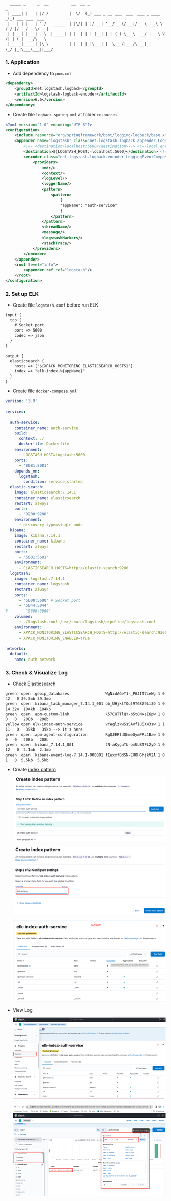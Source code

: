 ```text
  _____ _     _  __          __  __ _                                    _               
 | ____| |   | |/ /         |  \/  (_) ___ _ __ ___  ___  ___ _ ____   _(_) ___ ___  ___ 
 |  _| | |   | ' /   _____  | |\/| | |/ __| '__/ _ \/ __|/ _ \ '__\ \ / / |/ __/ _ \/ __|
 | |___| |___| . \  |_____| | |  | | | (__| | | (_) \__ \  __/ |   \ V /| | (_|  __/\__ \
 |_____|_____|_|\_\         |_|  |_|_|\___|_|  \___/|___/\___|_|    \_/ |_|\___\___||___/
```

### 1. Application
- Add dependency to `pom.xml`
```xml
<dependency>
    <groupId>net.logstash.logback</groupId>
    <artifactId>logstash-logback-encoder</artifactId>
    <version>6.6</version>
</dependency>
```

- Create file `logback-spring.xml` at folder `resources`

```xml
<?xml version="1.0" encoding="UTF-8"?>
<configuration>
    <include resource="org/springframework/boot/logging/logback/base.xml"/>
    <appender name="logstash" class="net.logstash.logback.appender.LogstashTcpSocketAppender">
        <!-- <destination>localhost:5600</destination>--> <!--local env-->
        <destination>${LOGSTASH_HOST:-localhost:5600}</destination> <!--docker env-->
        <encoder class="net.logstash.logback.encoder.LoggingEventCompositeJsonEncoder">
            <providers>
                <mdc/>
                <context/>
                <logLevel/>
                <loggerName/>
                <pattern>
                    <pattern>
                        {
                        "appName": "auth-service"
                        }
                    </pattern>
                </pattern>
                <threadName/>
                <message/>
                <logstashMarkers/>
                <stackTrace/>
            </providers>
        </encoder>
    </appender>
    <root level="info">
        <appender-ref ref="logstash"/>
    </root>
</configuration>
```

### 2. Set up ELK

-  Create file `logstash.conf` before run ELK

```logstash
input {
  tcp {
    # Socket port
    port => 5600
    codec => json
  }
}

output {
  elasticsearch {
    hosts => ["${XPACK_MONITORING_ELASTICSEARCH_HOSTS}"]
    index => "elk-index-%{appName}"
  }
}
```

- Create file `docker-compose.yml`

```yaml
version: '3.9'

services:

  auth-service:
    container_name: auth-service
    build:
      context: ./
      dockerfile: Dockerfile
    environment:
      - LOGSTASH_HOST=logstash:5600
    ports:
      - '8081:8081'
    depends_on:
      logstash:
        condition: service_started
  elastic-search:
    image: elasticsearch:7.14.1
    container_name: elasticsearch
    restart: always
    ports:
      - "9200:9200"
    environment:
      - discovery.type=single-node
  kibana:
    image: kibana:7.14.1
    container_name: kibana
    restart: always
    ports:
      - "5601:5601"
    environment:
      - ELASTICSEARCH_HOSTS=http://elastic-search:9200
  logstash:
    image: logstash:7.14.1
    container_name: logstash
    restart: always
    ports:
      - "5600:5600" # Socket port
      - "5044:5044"
#      - "9600:9600"
    volumes:
      - ./logstash.conf:/usr/share/logstash/pipeline/logstash.conf
    environment:
      - XPACK_MONITORING_ELASTICSEARCH_HOSTS=http://elastic-search:9200
      - XPACK_MONITORING_ENABLED=true

networks:
  default:
    name: auth-network
```

### 3. Check & Visualize Log

- Check [Elasticsearch](http://localhost:9200/_cat/indices)
```text
green  open .geoip_databases                WgNidAGeT1-_PGJIT7ieWg 1 0 42   0 39.3mb 39.3mb
green  open .kibana_task_manager_7.14.1_001 bb_UHjklTQqf9TG8Z9Li3Q 1 0 14 324  104kb  104kb
green  open .apm-custom-link                k57CHTTlQY-b5t8NxsE6pw 1 0  0   0   208b   208b
yellow open elk-index-auth-service          vYWglzkwSsSAvfIuSX43sw 1 1 11   0   39kb   39kb --> It's here
green  open .apm-agent-configuration        RgQJERfdQhmeGymPRc1Baw 1 0  0   0   208b   208b
green  open .kibana_7.14.1_001              2N-aKyguTb-omULBTFL2yQ 1 0 12   0  2.1mb  2.1mb
green  open .kibana-event-log-7.14.1-000001 fEexxfBdSN-EHOHGhjkV2A 1 0  1   0  5.5kb  5.5kb
```

- Create [index pattern](http://localhost:5601/app/management/kibana/indexPatterns)

  ![create-index-pattern.png](images/create-index-pattern.png)

  ![configuration-setting.png](images/configuration-setting.png)

  ![view-result.png](images/view-result.png)



- View Log
  
  ![discovery.png](images/discovery.png)

  ![log.png](images/log.png)
